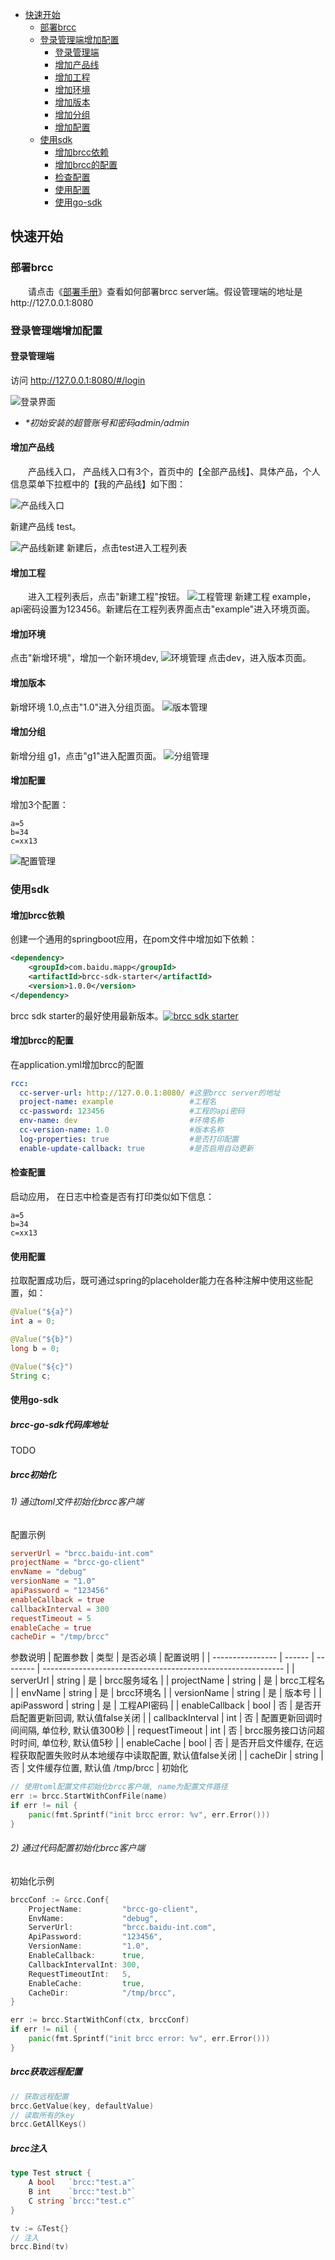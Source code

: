 

* [快速开始](#快速开始)
   * [部署brcc](#部署brcc)
   * [登录管理端增加配置](#登录管理端增加配置)
      * [登录管理端](#登录管理端)
      * [增加产品线](#增加产品线)
      * [增加工程](#增加工程)
      * [增加环境](#增加环境)
      * [增加版本](#增加版本)
      * [增加分组](#增加分组)
      * [增加配置](#增加配置)
   * [使用sdk](#使用sdk)
      * [增加brcc依赖](#增加brcc依赖)
      * [增加brcc的配置](#增加brcc的配置)
      * [检查配置](#检查配置)
      * [使用配置](#使用配置)
      * [使用go-sdk](#使用go-sdk)
## 快速开始
### 部署brcc
&ensp;&ensp;&ensp;&ensp;请点击《[部署手册](./deploy-guide.md)》查看如何部署brcc server端。假设管理端的地址是http://127.0.0.1:8080
### 登录管理端增加配置
#### 登录管理端
访问 http://127.0.0.1:8080/#/login

![登录界面](./img/login.png "登录")

- *\*初始安装的超管账号和密码admin/admin*

#### 增加产品线
&ensp;&ensp;&ensp;&ensp;产品线入口， 产品线入口有3个，首页中的【全部产品线】、具体产品，个人信息菜单下拉框中的【我的产品线】如下图：

![产品线入口](./img/product_entry.png)

新建产品线 test。

![产品线新建](./img/product_create.png)
新建后，点击test进入工程列表
#### 增加工程
&ensp;&ensp;&ensp;&ensp;进入工程列表后，点击"新建工程"按钮。
![工程管理](./img/project-manage.png)
新建工程 example，api密码设置为123456。新建后在工程列表界面点击"example"进入环境页面。
#### 增加环境
点击"新增环境"，增加一个新环境dev,
![环境管理](./img/environment.png)
点击dev，进入版本页面。
#### 增加版本
新增环境 1.0,点击"1.0"进入分组页面。
![版本管理](./img/version-list.png)
#### 增加分组
新增分组 g1，点击"g1"进入配置页面。
![分组管理](./img/group-list.png)
#### 增加配置
增加3个配置：
```
a=5
b=34
c=xx13
```
![配置管理](./img/config-batch.png)
### 使用sdk
#### 增加brcc依赖
创建一个通用的springboot应用，在pom文件中增加如下依赖：
```xml
<dependency>
    <groupId>com.baidu.mapp</groupId>
    <artifactId>brcc-sdk-starter</artifactId>
    <version>1.0.0</version>
</dependency>
```
brcc sdk starter的最好使用最新版本。[![brcc sdk starter](https://maven-badges.herokuapp.com/maven-central/com.baidu.mapp/brcc-sdk-starter/badge.svg)](https://maven-badges.herokuapp.com/maven-central/com.baidu.mapp/brcc-sdk-starter)
#### 增加brcc的配置
在application.yml增加brcc的配置
```yaml
rcc:
  cc-server-url: http://127.0.0.1:8080/ #这里brcc server的地址
  project-name: example                 #工程名
  cc-password: 123456                   #工程的api密码
  env-name: dev                         #环境名称
  cc-version-name: 1.0                  #版本名称
  log-properties: true                  #是否打印配置
  enable-update-callback: true          #是否启用自动更新
```
#### 检查配置
启动应用， 在日志中检查是否有打印类似如下信息：
```
a=5
b=34 
c=xx13 
```
#### 使用配置
拉取配置成功后，既可通过spring的placeholder能力在各种注解中使用这些配置，如：
```java
@Value("${a}")
int a = 0;

@Value("${b}")
long b = 0;

@Value("${c}")
String c;
```

#### 使用go-sdk
##### brcc-go-sdk代码库地址
TODO
##### brcc初始化
###### 1) 通过toml文件初始化brcc客户端
配置示例
```toml
serverUrl = "brcc.baidu-int.com"
projectName = "brcc-go-client"
envName = "debug"
versionName = "1.0"
apiPassword = "123456"
enableCallback = true
callbackInterval = 300
requestTimeout = 5
enableCache = true
cacheDir = "/tmp/brcc"
```
参数说明
| 配置参数         | 类型   | 是否必填 | 配置说明                                                     |
| ---------------- | ------ | -------- | ------------------------------------------------------------ |
| serverUrl        | string | 是       | brcc服务域名                                                 |
| projectName      | string | 是       | brcc工程名                                                   |
| envName          | string | 是       | brcc环境名                                                   |
| versionName      | string | 是       | 版本号                                                       |
| apiPassword      | string | 是       | 工程API密码                                                  |
| enableCallback   | bool   | 否       | 是否开启配置更新回调, 默认值false关闭                        |
| callbackInterval | int    | 否       | 配置更新回调时间间隔, 单位秒, 默认值300秒                    |
| requestTimeout   | int    | 否       | brcc服务接口访问超时时间, 单位秒, 默认值5秒                  |
| enableCache      | bool   | 否       | 是否开启文件缓存, 在远程获取配置失败时从本地缓存中读取配置, 默认值false关闭 |
| cacheDir         | string | 否       | 文件缓存位置, 默认值 /tmp/brcc                               |
初始化
```go
// 使用toml配置文件初始化brcc客户端, name为配置文件路径
err := brcc.StartWithConfFile(name)
if err != nil {
	panic(fmt.Sprintf("init brcc error: %v", err.Error()))
}
```
###### 2) 通过代码配置初始化brcc客户端
初始化示例
```go
brccConf := &rcc.Conf{
    ProjectName:         "brcc-go-client",
    EnvName:             "debug",
    ServerUrl:           "brcc.baidu-int.com",
    ApiPassword:         "123456",
    VersionName:         "1.0",
    EnableCallback:      true,
    CallbackIntervalInt: 300,
    RequestTimeoutInt:   5,
    EnableCache:         true,
    CacheDir:            "/tmp/brcc",
}

err := brcc.StartWithConf(ctx, brccConf)
if err != nil {
    panic(fmt.Sprintf("init brcc error: %v", err.Error()))
}
```
##### brcc获取远程配置
```go
// 获取远程配置
brcc.GetValue(key, defaultValue)
// 读取所有的key
brcc.GetAllKeys()
```
##### brcc注入
```go
type Test struct {
    A bool   `brcc:"test.a"`
    B int    `brcc:"test.b"`
    C string `brcc:"test.c"`
}

tv := &Test{}
// 注入
brcc.Bind(tv)
```

